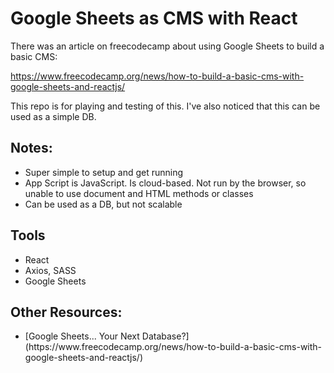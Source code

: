 # Google Sheets as CMS with React

There was an article on freecodecamp about using Google Sheets to build a basic CMS: 

https://www.freecodecamp.org/news/how-to-build-a-basic-cms-with-google-sheets-and-reactjs/

This repo is for playing and testing of this. I've also noticed that this can be used as a simple DB.

## Notes:
<ul>
  <li>Super simple to setup and get running</li>
  <li>App Script is JavaScript. Is cloud-based. Not run by the browser, so unable to use document and HTML methods or classes</li>
  <li>Can be used as a DB, but not scalable</li>
</ul>

## Tools
<ul>
  <li>React</li>
  <li>Axios, SASS</li>
  <li>Google Sheets</li>
</ul>

## Other Resources:
<ul>
  <li>[Google Sheets... Your Next Database?](https://www.freecodecamp.org/news/how-to-build-a-basic-cms-with-google-sheets-and-reactjs/)</li>
</ul>
